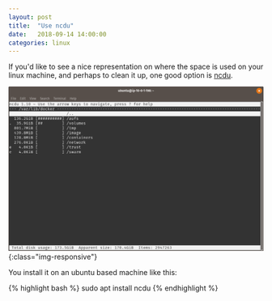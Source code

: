 ```yaml
---
layout: post
title:  "Use ncdu"
date:   2018-09-14 14:00:00
categories: linux
---
```


If you'd like to see a nice representation on where the space is used on your linux machine, and perhaps to clean it up, one good option is [ncdu](https://dev.yorhel.nl/ncdu).

![ncdu Screenshot](/assets/ncdu.png){:class="img-responsive"}

You install it on an ubuntu based machine like this:

{% highlight bash %}
sudo apt install ncdu
{% endhighlight %}
